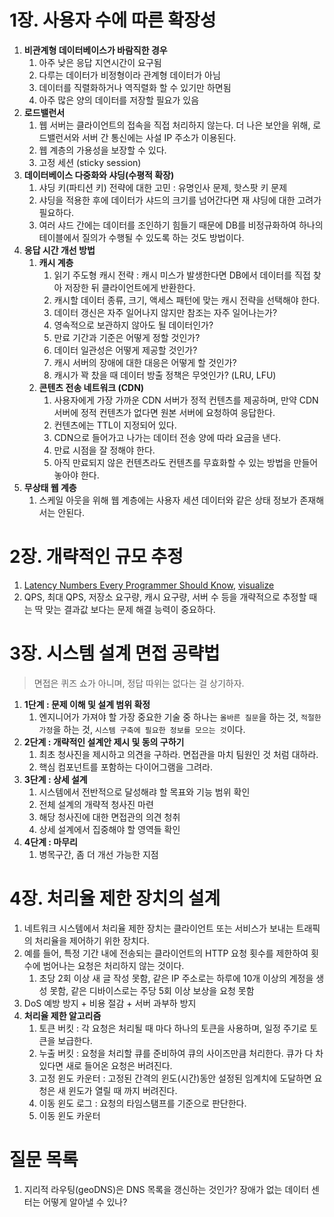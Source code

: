 
# 1장. 사용자 수에 따른 확장성

1. **비관계형 데이터베이스가 바람직한 경우**
   1. 아주 낮은 응답 지연시간이 요구됨
   2. 다루는 데이터가 비정형이라 관계형 데이터가 아님
   3. 데이터를 직렬화하거나 역직렬화 할 수 있기만 하면됨
   4. 아주 많은 양의 데이터를 저장할 필요가 있음
2. **로드밸런서**
   1. 웹 서버는 클라이언트의 접속을 직접 처리하지 않는다. 더 나은 보안을 위해, 로드밸런서와 서버 간 통신에는 사설 IP 주소가 이용된다.
   2. 웹 계층의 가용성을 보장할 수 있다.
   3. 고정 세션 (sticky session)
3. **데이터베이스 다중화와 샤딩(수평적 확장)**
   1. 샤딩 키(파티션 키) 전략에 대한 고민 : 유명인사 문제, 핫스팟 키 문제
   2. 샤딩을 적용한 후에 데이터가 샤드의 크기를 넘어간다면 재 샤딩에 대한 고려가 필요하다.
   3. 여러 샤드 간에는 데이터를 조인하기 힘들기 때문에 DB를 비정규화하여 하나의 테이블에서 질의가 수행될 수 있도록 하는 것도 방법이다.
4. **응답 시간 개선 방법**
   1. **캐시 계층**
      1. 읽기 주도형 캐시 전략 : 캐시 미스가 발생한다면 DB에서 데이터를 직접 찾아 저장한 뒤 클라이언트에게 반환한다.
      2. 캐시할 데이터 종류, 크기, 액세스 패턴에 맞는 캐시 전략을 선택해야 한다.
      3. 데이터 갱신은 자주 일어나지 않지만 참조는 자주 일어나는가?
      4. 영속적으로 보관하지 않아도 될 데이터인가?
      5. 만료 기간과 기준은 어떻게 정할 것인가?
      6. 데이터 일관성은 어떻게 제공할 것인가?
      7. 캐시 서버의 장애에 대한 대응은 어떻게 할 것인가?
      8. 캐시가 꽉 찼을 때 데이터 방출 정책은 무엇인가? (LRU, LFU)
   2. **콘텐츠 전송 네트워크 (CDN)**
      1. 사용자에게 가장 가까운 CDN 서버가 정적 컨텐츠를 제공하며, 만약 CDN 서버에 정적 컨텐츠가 없다면 원본 서버에 요청하여 응답한다.
      2. 컨텐츠에는 TTL이 지정되어 있다.
      3. CDN으로 들어가고 나가는 데이터 전송 양에 따라 요금을 낸다.
      4. 만료 시점을 잘 정해야 한다.
      5. 아직 만료되지 않은 컨텐츠라도 컨텐츠를 무효화할 수 있는 방법을 만들어 놓아야 한다.
5. **무상태 웹 계층**
   1. 스케일 아웃을 위해 웹 계층에는 사용자 세션 데이터와 같은 상태 정보가 존재해서는 안된다.

# 2장. 개략적인 규모 추정
1. [Latency Numbers Every Programmer Should Know](https://gist.github.com/jboner/2841832), [visualize](https://colin-scott.github.io/personal_website/research/interactive_latency.html)
2. QPS, 최대 QPS, 저장소 요구량, 캐시 요구량, 서버 수 등을 개략적으로 추정할 때는 딱 맞는 결과값 보다는 문제 해결 능력이 중요하다.

# 3장. 시스템 설계 면접 공략법

> 면접은 퀴즈 쇼가 아니며, 정답 따위는 없다는 걸 상기하자.

1. **1단계 : 문제 이해 및 설계 범위 확정**
   1. 엔지니어가 가져야 할 가장 중요한 기술 중 하나는 `올바른 질문`을 하는 것, `적절한 가정`을 하는 것, `시스템 구축에 필요한 정보를 모으는 것`이다.
2. **2단계 : 개략적인 설계안 제시 및 동의 구하기**
   1. 최초 청사진을 제시하고 의견을 구하라. 면접관을 마치 팀원인 것 처럼 대하라.
   2. 핵심 컴포넌트를 포함하는 다이어그램을 그려라.
3. **3단계 : 상세 설계**
   1. 시스템에서 전반적으로 달성해랴 할 목표와 기능 범위 확인
   2. 전체 설계의 개략적 청사진 마련
   3. 해당 청사진에 대한 면접관의 의견 청취
   4. 상세 설계에서 집중해야 할 영역들 확인
4. **4단계 : 마무리**
   1. 병목구간, 좀 더 개선 가능한 지점

# 4장. 처리율 제한 장치의 설계

1. 네트워크 시스템에서 처리율 제한 장치는 클라이언트 또는 서비스가 보내는 트래픽의 처리율을 제어하기 위한 장치다.
2. 예를 들어, 특정 기간 내에 전송되는 클라이언트의 HTTP 요청 횟수를 제한하여 횟수에 범어나는 요청은 처리하지 않는 것이다.
   1. 초당 2회 이상 새 글 작성 못함, 같은 IP 주소로는 하루에 10개 이상의 계정을 생성 못함, 같은 디바이스로는 주당 5회 이상 보상을 요청 못함
3. DoS 예방 방지 + 비용 절감 + 서버 과부하 방지
4. **처리율 제한 알고리즘**
   1. 토큰 버킷 : 각 요청은 처리될 때 마다 하나의 토큰을 사용하며, 일정 주기로 토큰을 보급한다.
   2. 누출 버킷 : 요청을 처리할 큐를 준비하여 큐의 사이즈만큼 처리한다. 큐가 다 차있다면 새로 들어온 요청은 버려진다.
   3. 고정 윈도 카운터 : 고정된 간격의 윈도(시간)동안 설정된 임계치에 도달하면 요청은 새 윈도가 열릴 때 까지 버려진다.
   4. 이동 윈도 로그 : 요청의 타임스탬프를 기준으로 판단한다.
   5. 이동 윈도 카운터


# 질문 목록

1. 지리적 라우팅(geoDNS)은 DNS 목록을 갱신하는 것인가? 장애가 없는 데이터 센터는 어떻게 알아낼 수 있나?